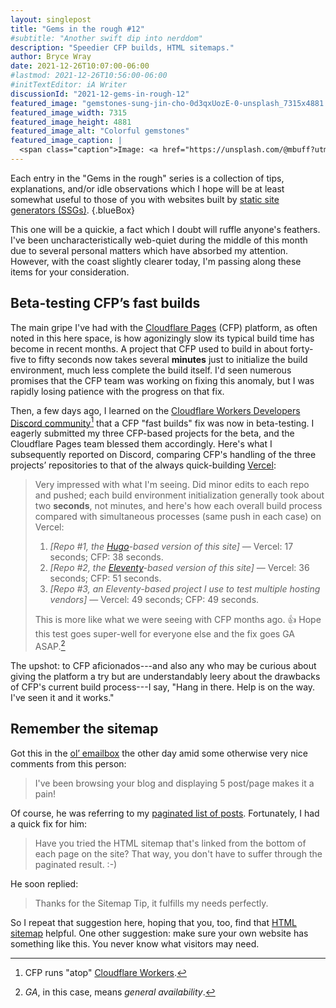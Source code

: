 ```yaml
---
layout: singlepost
title: "Gems in the rough #12"
#subtitle: "Another swift dip into nerddom"
description: "Speedier CFP builds, HTML sitemaps."
author: Bryce Wray
date: 2021-12-26T10:07:00-06:00
#lastmod: 2021-12-26T10:56:00-06:00
#initTextEditor: iA Writer
discussionId: "2021-12-gems-in-rough-12"
featured_image: "gemstones-sung-jin-cho-0d3qxUozE-0-unsplash_7315x4881.jpg"
featured_image_width: 7315
featured_image_height: 4881
featured_image_alt: "Colorful gemstones"
featured_image_caption: |
  <span class="caption">Image: <a href="https://unsplash.com/@mbuff?utm_source=unsplash&utm_medium=referral&utm_content=creditCopyText">Sung Jin Cho</a>; <a href="https://unsplash.com/s/photos/gemstones?utm_source=unsplash&utm_medium=referral&utm_content=creditCopyText">Unsplash</a></span>
---
```


Each entry in the "Gems in the rough" series is a collection of tips, explanations, and/or idle observations which I hope will be at least somewhat useful to those of you with websites built by [static site generators (SSGs)](https://jamstack.org/generators).
{.blueBox}

This one will be a quickie, a fact which I doubt will ruffle anyone's feathers. I've been uncharacteristically web-quiet during the middle of this month due to several personal matters which have absorbed my attention. However, with the coast slightly clearer today, I'm passing along these items for your consideration.

## Beta-testing CFP’s fast builds

The main gripe I've had with the [Cloudflare Pages](https://pages.cloudflare.com) (CFP) platform, as often noted in this here space, is how agonizingly slow its typical build time has become in recent months. A project that CFP used to build in about forty-five to fifty seconds now takes several **minutes** just to initialize the build environment, much less complete the build itself. I'd seen numerous promises that the CFP team was working on fixing this anomaly, but I was rapidly losing patience with the progress on that fix.

Then, a few days ago, I learned on the [Cloudflare Workers Developers Discord community](https://discord.gg/cloudflaredev)[^Workers] that a CFP "fast builds" fix was now in beta-testing. I eagerly submitted my three CFP-based projects for the beta, and the Cloudflare Pages team blessed them accordingly. Here's what I subsequently reported on Discord, comparing CFP's handling of the three projects’ repositories to that of the always quick-building [Vercel](https://vercel.com):

[^Workers]: CFP runs "atop" [Cloudflare Workers](https://workers.cloudflare.com).

> Very impressed with what I'm seeing. Did minor edits to each repo and pushed; each build environment initialization generally took about two **seconds**, not minutes, and here's how each overall build process compared with simultaneous processes (same push in each case) on Vercel:
> 1. *[Repo #1, the [Hugo](https://gohugo.io)-based version of this site]* — Vercel: 17 seconds; CFP: 38 seconds.
> 2. *[Repo #2, the [Eleventy](https://11ty.dev)-based version of this site]* — Vercel: 36 seconds; CFP: 51 seconds.
> 3. *[Repo #3, an Eleventy-based project I use to test multiple hosting vendors]* — Vercel: 49 seconds; CFP: 49 seconds.
>
> This is more like what we were seeing with CFP months ago. 👍  Hope this test goes super-well for everyone else and the fix goes GA ASAP.[^GAterm]

[^GAterm]: *GA*, in this case, means *general availability*.

The upshot: to CFP aficionados---and also any who may be curious about giving the platform a try but are understandably leery about the drawbacks of CFP's current build process---I say, "Hang in there. Help is on the way. I've seen it and it works."

## Remember the sitemap

Got this in the [ol’ emailbox](/contact) the other day amid some otherwise very nice comments from this person:

> I've been browsing your blog and displaying 5 post/page makes it a pain!

Of course, he was referring to my [paginated list of posts](/posts). Fortunately, I had a quick fix for him:

> Have you tried the HTML sitemap that's linked from the bottom of each page on the site? That way, you don't have to suffer through the paginated result. :-)

He soon replied:

> Thanks for the Sitemap Tip, it fulfills my needs perfectly.

So I repeat that suggestion here, hoping that you, too, find that [HTML sitemap](/sitemap) helpful. One other suggestion: make sure your own website has something like this. You never know what visitors may need.
